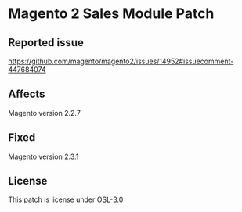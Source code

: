 # Magento 2 Sales Module Patch

## Reported issue
https://github.com/magento/magento2/issues/14952#issuecomment-447684074

## Affects
Magento version 2.2.7

## Fixed
Magento version 2.3.1

## License
This patch is license under [OSL-3.0](./LICENSE)